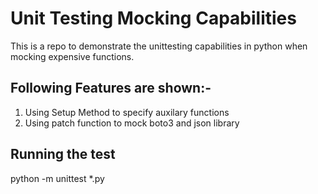 # Unit Testing Mocking Capabilities
This is a repo to demonstrate the unittesting capabilities in python when mocking expensive functions.

## Following Features are shown:-
1. Using Setup Method to specify auxilary functions
2. Using patch function to mock boto3 and json library

## Running the test
python -m unittest *.py